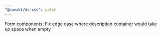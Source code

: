 ```yaml
---
"@navikt/ds-css": patch
---
```


Form components: Fix edge case where description container would take up space when empty
